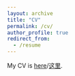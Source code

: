 ```yaml
---
layout: archive
title: "CV"
permalink: /cv/
author_profile: true
redirect_from:
  - /resume
---
```


My CV is [here](https://docs.google.com/document/d/1L4zCMMVrow_aNX06zff2QYTvS5xgllJS1QrS5xUuXdc/edit?usp=sharing)/[这里](https://docs.google.com/document/d/1ByNXayfOe4u-eIt144AbHxJkHrjPPYDDslOiJQvc_Io/edit?usp=sharing).

